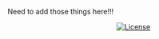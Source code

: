 Need to add those things here!!!


<p align="center">
  <a href="https://github.com/zealbots/chrome-extension/blob/main/LICENSE"><img src="https://img.shields.io/badge/license-MIT-informational" alt="License"></a>
</p>
